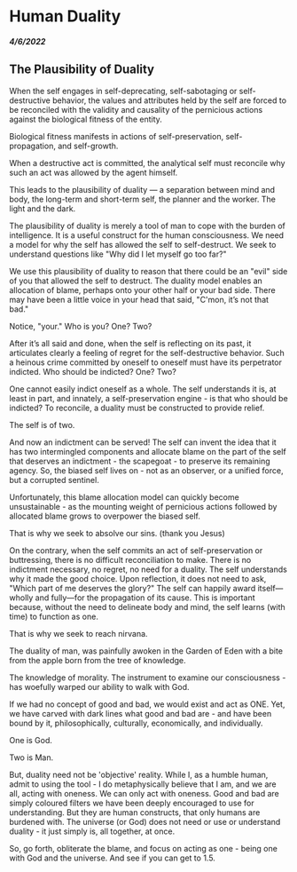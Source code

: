 # Human Duality
##### 4/6/2022
## The Plausibility of Duality

When the self engages in self-deprecating, self-sabotaging or self-destructive behavior, the values and attributes held by the self are forced to be reconciled with the validity and causality of the pernicious actions against the biological fitness of the entity.

Biological fitness manifests in actions of self-preservation, self-propagation, and self-growth. 

When a destructive act is committed, the analytical self must reconcile why such an act was allowed by the agent himself.

This leads to the plausibility of duality — a separation between mind and body, the long-term and short-term self, the planner and the worker. The light and the dark. 

The plausibility of duality is merely a tool of man to cope with the burden of intelligence. It is a useful construct for the human consciousness. We need a model for why the self has allowed the self to self-destruct. We seek to understand questions like "Why did I let myself go too far?" 

We use this plausibility of duality to reason that there could be an "evil" side of you that allowed the self to destruct. The duality model enables an allocation of blame, perhaps onto your other half or your bad side. There may have been a little voice in your head that said, "C'mon, it’s not that bad."

Notice, "your." Who is you? One? Two?

After it’s all said and done, when the self is reflecting on its past, it articulates clearly a feeling of regret for the self-destructive behavior. Such a heinous crime committed by oneself to oneself must have its perpetrator indicted. Who should be indicted? One? Two?

One cannot easily indict oneself as a whole. The self understands it is, at least in part, and innately, a self-preservation engine - is that who should be indicted? To reconcile, a duality must be constructed to provide relief. 

The self is of two.

And now an indictment can be served! The self can invent the idea that it has two intermingled components and allocate blame on the part of the self that deserves an indictment - the scapegoat - to preserve its remaining agency. So, the biased self lives on - not as an observer, or a unified force, but a corrupted sentinel.

Unfortunately, this blame allocation model can quickly become unsustainable - as the mounting weight of pernicious actions followed by allocated blame grows to overpower the biased self. 

That is why we seek to absolve our sins. (thank you Jesus)

On the contrary, when the self commits an act of self-preservation or buttressing, there is no difficult reconciliation to make. There is no indictment necessary, no regret, no need for a duality. The self understands why it made the good choice. Upon reflection, it does not need to ask, "Which part of me deserves the glory?" The self can happily award itself—wholly and fully—for the propagation of its cause. This is important because, without the need to delineate body and mind, the self learns (with time) to function as one.

That is why we seek to reach nirvana. 

The duality of man, was painfully awoken in the Garden of Eden with a bite from the apple born from the tree of knowledge.

The knowledge of morality. The instrument to examine our consciousness - has woefully warped our ability to walk with God. 

If we had no concept of good and bad, we would exist and act as ONE. Yet, we have carved with dark lines what good and bad are - and have been bound by it, philosophically, culturally, economically, and individually. 

One is God.

Two is Man.

But, duality need not be 'objective' reality. While I, as a humble human, admit to using the tool - I do metaphysically believe that I am, and we are all, acting with oneness. We can only act with oneness. Good and bad are simply coloured filters we have been deeply encouraged to use for understanding. But they are human constructs, that only humans are burdened with. The universe (or God) does not need or use or understand duality - it just simply is, all together, at once. 

So, go forth, obliterate the blame, and focus on acting as one - being one with God and the universe. And see if you can get to 1.5.

